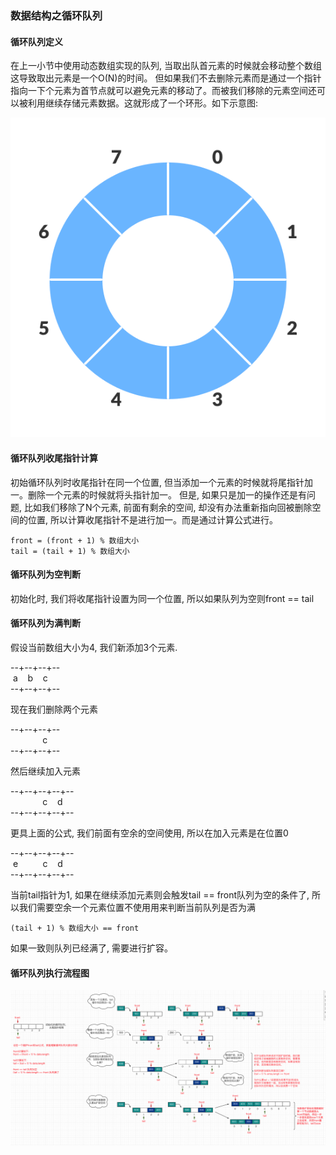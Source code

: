 ### 数据结构之循环队列

#### 循环队列定义
在上一小节中使用动态数组实现的队列, 当取出队首元素的时候就会移动整个数组这导致取出元素是一个O(N)的时间。
但如果我们不去删除元素而是通过一个指针指向一下个元素为首节点就可以避免元素的移动了。而被我们移除的元素空间还可以被利用继续存储元素数据。这就形成了一个环形。如下示意图:

![循环队列示意图结构](https://github.com/basebase/document/blob/master/DataStructure/%E9%98%9F%E5%88%97/%E5%9B%BE%E7%89%87/%E5%BE%AA%E7%8E%AF%E9%98%9F%E5%88%97%E7%A4%BA%E6%84%8F%E5%9B%BE%E7%BB%93%E6%9E%84.png?raw=true)


#### 循环队列收尾指针计算

初始循环队列时收尾指针在同一个位置, 但当添加一个元素的时候就将尾指针加一。删除一个元素的时候就将头指针加一。
但是, 如果只是加一的操作还是有问题, 比如我们移除了N个元素, 前面有剩余的空间, 却没有办法重新指向回被删除空间的位置, 所以计算收尾指针不是进行加一。而是通过计算公式进行。

```text
front = (front + 1) % 数组大小
tail = (tail + 1) % 数组大小
```

#### 循环队列为空判断
初始化时, 我们将收尾指针设置为同一个位置, 所以如果队列为空则front == tail

#### 循环队列为满判断

假设当前数组大小为4, 我们新添加3个元素.

--+--+--+--  
&nbsp;a &nbsp;&nbsp; b &nbsp;&nbsp;  c  
--+--+--+--

现在我们删除两个元素

--+--+--+--  
&nbsp;&nbsp;&nbsp;&nbsp;&nbsp;&nbsp;&nbsp;&nbsp;&nbsp;&nbsp;&nbsp;&nbsp;  c  
--+--+--+--

然后继续加入元素

--+--+--+--+--  
&nbsp;&nbsp;&nbsp;&nbsp;&nbsp;&nbsp;&nbsp;&nbsp;&nbsp;&nbsp;&nbsp;&nbsp;  c  &nbsp;&nbsp; d  
--+--+--+--+--  

更具上面的公式, 我们前面有空余的空间使用, 所以在加入元素是在位置0

--+--+--+--+--  
&nbsp;e  &nbsp;&nbsp;&nbsp;&nbsp;&nbsp;&nbsp;&nbsp;&nbsp;  c  &nbsp;&nbsp; d  
--+--+--+--+--  

当前tail指针为1, 如果在继续添加元素则会触发tail == front队列为空的条件了, 所以我们需要空余一个元素位置不使用用来判断当前队列是否为满

```text
(tail + 1) % 数组大小 == front
```
如果一致则队列已经满了, 需要进行扩容。


#### 循环队列执行流程图
![循环队列数据结构](https://github.com/basebase/document/blob/master/DataStructure/%E9%98%9F%E5%88%97/%E5%9B%BE%E7%89%87/%E5%BE%AA%E7%8E%AF%E9%98%9F%E5%88%97%E6%95%B0%E6%8D%AE%E7%BB%93%E6%9E%84.png?raw=true)